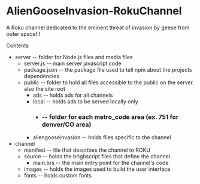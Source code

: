 # AlienGooseInvasion-RokuChannel
A Roku channel dedicated to the eminent threat of invasion by geese from outer space!!!

Contents
* server -- folder for Node.js files and media files 
  * server.js -- main server javascript code
  * package.json -- the package file used to tell npm about the projects dependencies
  * public -- folder to hold all files accessible to the public on the server.  also the site root
    * ads -- holds ads for all channels
    * local -- holds ads to be served locally only
      * ### -- folder for each metro_code area (ex. 751 for denver/CO area)
    * aliengooseinvasion -- holds files specific to the channel
* channel
  * manifest -- file that describes the channel to ROKU
  * source -- holds the brighscript files that define the channel
    * main.brs -- the main entry point for the channel's code
  * images -- holds the images used to build the user interface
  * fonts -- holds custom fonts
  
  
